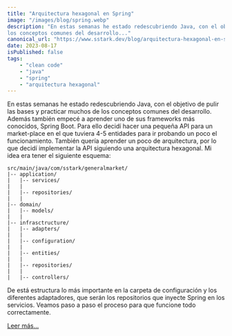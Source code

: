 ```yaml
---
title: "Arquitectura hexagonal en Spring"
image: "/images/blog/spring.webp"
description: "En estas semanas he estado redescubriendo Java, con el objetivo de pulir las bases y practicar muchos de 
los conceptos comunes del desarrollo..."
canonical_url: "https://www.sstark.dev/blog/arquitectura-hexagonal-en-spring"
date: 2023-08-17
isPublished: false
tags:
    - "clean code"
    - "java"
    - "spring"
    - "arquitectura hexagonal"
---
```

En estas semanas he estado redescubriendo Java, con el objetivo de pulir las bases y practicar muchos de los conceptos 
comunes del desarrollo. Además también empecé a aprender uno de sus frameworks más conocidos, Spring Boot.
Para ello decidí hacer una pequeña API para un market-place en el que tuviera 4-5 entidades para ir probando un poco 
el funcionamiento.
También quería aprender un poco de arquitectura, por lo que decidí implementar la API siguiendo una arquitectura hexagonal.
Mi idea era tener el siguiente esquema:
```
src/main/java/com/sstark/generalmarket/
|-- application/
|   |-- services/
|   |
|   |-- repositories/
|   |
|-- domain/
|   |-- models/
|   |
|-- infrasctructure/
|   |-- adapters/
|   |   
|   |-- configuration/
|   |   
|   |-- entities/
|   |   
|   |-- repositories/
|   |   
|   |-- controllers/ 
```

De está estructura lo más importante en la carpeta de configuración y los diferentes adaptadores, que serán los repositorios que inyecte Spring en los servicios.
Veamos paso a paso el proceso para que funcione todo correctamente.

<span class="read-more">[Leer más...](https://www.sstark.dev/blog/arquitectura-hexagonal-en-spring)</span>